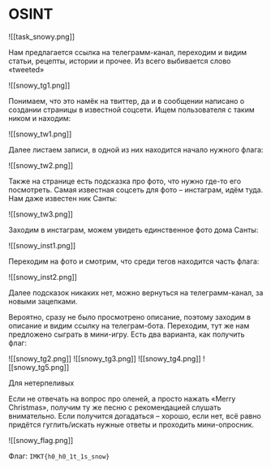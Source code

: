 # OSINT

![[task_snowy.png]]

Нам предлагается ссылка на телеграмм-канал, переходим и видим статьи, рецепты, истории и прочее. Из всего выбивается слово «tweeted»

![[snowy_tg1.png]]

Понимаем, что это намёк на твиттер, да и в сообщении написано о создании страницы в известной соцсети. Ищем пользователя с таким ником и находим:

![[snowy_tw1.png]]

Далее листаем записи, в одной из них находится начало нужного флага:

![[snowy_tw2.png]]

Также на странице есть подсказка про фото, что нужно где-то его посмотреть. Самая известная соцсеть для фото – инстаграм, идём туда. Нам даже известен ник Санты:

![[snowy_tw3.png]]

Заходим в инстаграм, можем увидеть единственное фото дома Санты:

![[snowy_inst1.png]]

Переходим на фото и смотрим, что среди тегов находится часть флага:

![[snowy_inst2.png]]

           

Далее подсказок никаких нет, можно вернуться на телеграмм-канал, за новыми зацепками.

Вероятно, сразу не было просмотрено описание, поэтому заходим в описание и видим ссылку на телеграм-бота. Переходим, тут же нам предложено сыграть в мини-игру. Есть два варианта, как получить флаг:

![[snowy_tg2.png]]
![[snowy_tg3.png]]
![[snowy_tg4.png]]
![[snowy_tg5.png]]

Для нетерпеливых

Если не отвечать на вопрос про оленей, а просто нажать «Merry Christmas», получим ту же песню с рекомендацией слушать внимательно. Если получится догадаться – хорошо, если нет, всё равно придётся гуглить/искать нужные ответы и проходить мини-опросник.

![[snowy_flag.png]]

Флаг: `IMKT{h0_h0_1t_1s_snow}`